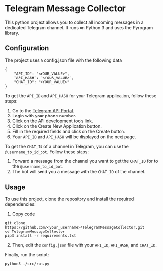 # Telegram Message Collector
This python project allows you to collect all incoming messages in a dedicated Telegram channel. It runs on Python 3 and uses the Pyrogram library.

## Configuration
The project uses a config.json file with the following data:

```
{
    "API_ID": "<YOUR_VALUE>",
    "API_HASH": "<YOUR_VALUE>",
    "CHAT_ID": "<YOUR_VALUE>"
}
```
To get the `API_ID` and `API_HASH` for your Telegram application, follow these steps:

1. Go to the [Telegram API Portal](https://my.telegram.org/auth).
2. Login with your phone number.
3. Click on the API development tools link.
4. Click on the Create New Application button.
5. Fill in the required fields and click on the Create button.
6. Your `API_ID` and `API_HASH` will be displayed on the next page.


To get the `CHAT_ID` of a channel in Telegram, you can use the `@username_to_id_bot`. Follow these steps:

1. Forward a message from the channel you want to get the `CHAT_ID` for to the `@username_to_id_bot`.
2. The bot will send you a message with the `CHAT_ID` of the channel.

## Usage

To use this project, clone the repository and install the required dependencies:

1. Copy code
``` 
git clone https://github.com/<your_username>/TelegramMessageCollector.git
cd TelegramMessageCollector
pip3 install -r requirements.txt 
```

2. Then, edit the `config.json` file with your `API_ID`, `API_HASH`, and `CHAT_ID`.

Finally, run the script:

```
python3 ./src/run.py
```
